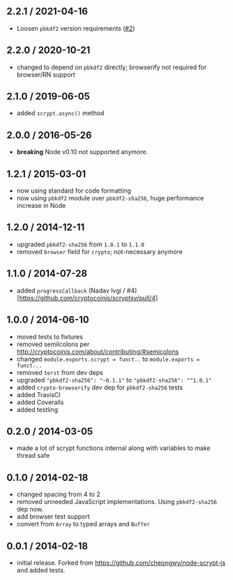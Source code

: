 2.2.1 / 2021-04-16
------------------

- Loosen `pbkdf2` version requirements ([#2](https://github.com/ExodusMovement/scryptsy/pull/2))

2.2.0 / 2020-10-21
------------------

- changed to depend on `pbkdf2` directly; browserify not required for browser/RN support

2.1.0 / 2019-06-05
------------------
- added `scrypt.async()` method

2.0.0 / 2016-05-26
------------------
- **breaking** Node v0.10 not supported anymore.

1.2.1 / 2015-03-01
------------------
- now using standard for code formatting
- now using `pbkdf2` module over `pbkdf2-sha256`, huge performance increase in Node

1.2.0 / 2014-12-11
------------------
- upgraded `pbkdf2-sha256` from `1.0.1` to `1.1.0`
- removed `browser` field for `crypto`; not-necessary anymore

1.1.0 / 2014-07-28
------------------
- added `progressCallback` (Nadav Ivgi / #4)[https://github.com/cryptocoinjs/scryptsy/pull/4]

1.0.0 / 2014-06-10
------------------
- moved tests to fixtures
- removed semilcolons per http://cryptocoinjs.com/about/contributing/#semicolons
- changed `module.exports.scrypt = funct..` to `module.exports = funct...`
- removed `terst` from dev deps
- upgraded `"pbkdf2-sha256": "~0.1.1"` to `"pbkdf2-sha256": "^1.0.1"`
- added `crypto-browserify` dev dep for `pbkdf2-sha256` tests
- added TravisCI
- added Coveralls
- added testling

0.2.0 / 2014-03-05
------------------
- made a lot of scrypt functions internal along with variables to make thread safe

0.1.0 / 2014-02-18
------------------
- changed spacing from 4 to 2
- removed unneeded JavaScript implementations. Using `pbkdf2-sha256` dep now.
- add browser test support
- convert from `Array` to typed arrays and `Buffer`

0.0.1 / 2014-02-18
------------------
- initial release. Forked from https://github.com/cheongwy/node-scrypt-js and added tests.
